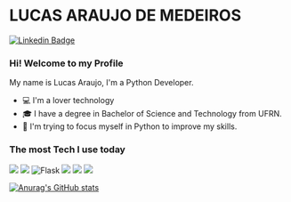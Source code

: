 # LUCAS ARAUJO DE MEDEIROS 
[![Linkedin Badge](https://img.shields.io/badge/LinkedIn-0077B5?style=for-the-badge&logo=linkedin&logoColor=white&link=https://www.linkedin.com/in/lucas-ara%C3%BAjo-de-medeiros-91a815192/)](https://www.linkedin.com/in/lucas-ara%C3%BAjo-de-medeiros-91a815192/)

### Hi! Welcome to my Profile

My name is Lucas Araujo, I'm a Python Developer.

- :computer: I'm a lover technology
- :mortar_board: I have a degree in Bachelor of Science and Technology from UFRN.
- :mag_right: I'm trying to focus myself in Python to improve my skills.

### The most Tech I use today

![](https://img.shields.io/badge/Python-FFD43B?style=for-the-badge&logo=python&logoColor=blue)
![](https://img.shields.io/badge/Django-092E20?style=for-the-badge&logo=django&logoColor=green)
![Flask](https://img.shields.io/badge/flask-%23000.svg?style=for-the-badge&logo=flask&logoColor=white)
![](https://img.shields.io/badge/React-20232A?style=for-the-badge&logo=react&logoColor=61DAFB)
![](https://img.shields.io/badge/TypeScript-007ACC?style=for-the-badge&logo=typescript&logoColor=white)
![](https://img.shields.io/badge/JavaScript-323330?style=for-the-badge&logo=javascript&logoColor=F7DF1E)

[![Anurag's GitHub stats](https://github-readme-stats.vercel.app/api?username=lucasaraujo1301&show_icons=true&theme=radical)](https://github.com/lucasaraujo1301/github-readme-stats)


<!---
lucasaraujo1301/lucasaraujo1301 is a ✨ special ✨ repository because its `README.md` (this file) appears on your GitHub profile.
You can click the Preview link to take a look at your changes.
--->
